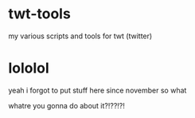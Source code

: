 # twt-tools
my various scripts and tools for twt (twitter)

# lololol

yeah i forgot to put stuff here since november so what

whatre you gonna do about it?!??!?!
